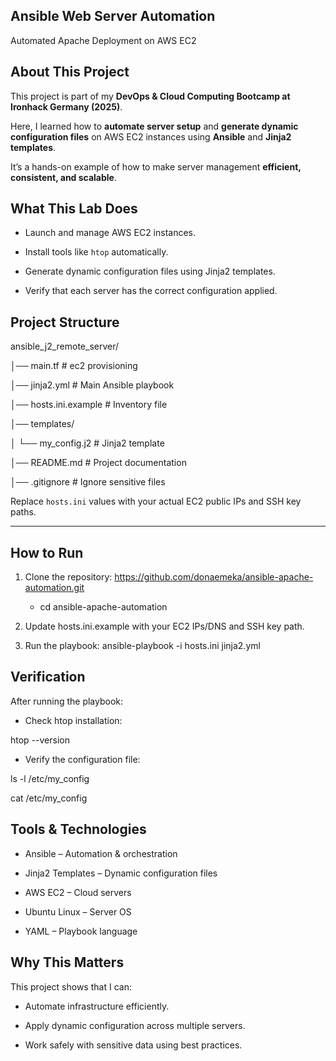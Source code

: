 ## Ansible Web Server Automation

Automated Apache Deployment on AWS EC2

## About This Project

This project is part of my **DevOps & Cloud Computing Bootcamp at Ironhack Germany (2025)**.  

Here, I learned how to **automate server setup** and **generate dynamic configuration files** on AWS EC2 instances using **Ansible** and **Jinja2 templates**.  

It’s a hands-on example of how to make server management **efficient, consistent, and scalable**.


## What This Lab Does

- Launch and manage AWS EC2 instances.  

- Install tools like `htop` automatically. 

- Generate dynamic configuration files using Jinja2 templates.  

- Verify that each server has the correct configuration applied.

## Project Structure

ansible_j2_remote_server/

│── main.tf                # ec2 provisioning 

│── jinja2.yml             # Main Ansible playbook

│── hosts.ini.example             # Inventory file 

│── templates/

│ └── my_config.j2          # Jinja2 template

│── README.md               # Project documentation

│── .gitignore            # Ignore sensitive files


Replace `hosts.ini` values with your actual EC2 public IPs and SSH key paths.

---

## How to Run

1. Clone the repository:  https://github.com/donaemeka/ansible-apache-automation.git

    - cd ansible-apache-automation

2. Update hosts.ini.example with your EC2 IPs/DNS and SSH key path.

3. Run the playbook:  ansible-playbook -i hosts.ini jinja2.yml


## Verification

After running the playbook:

- Check htop installation:

 htop --version


- Verify the configuration file:

ls -l /etc/my_config

cat /etc/my_config


## Tools & Technologies

- Ansible – Automation & orchestration

- Jinja2 Templates – Dynamic configuration files

- AWS EC2 – Cloud servers

- Ubuntu Linux – Server OS

- YAML – Playbook language


## Why This Matters

This project shows that I can:

- Automate infrastructure efficiently.

- Apply dynamic configuration across multiple servers.

- Work safely with sensitive data using best practices.